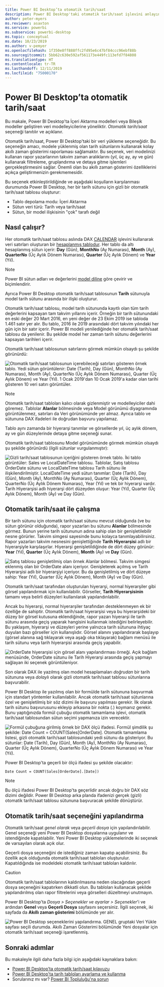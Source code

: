 ```yaml
---
title: Power BI Desktop’ta otomatik tarih/saat
description: Power BI Desktop'taki otomatik tarih/saat işlevini anlayın.
author: peter-myers
ms.reviewer: asaxton
ms.service: powerbi
ms.subservice: powerbi-desktop
ms.topic: conceptual
ms.date: 10/23/2019
ms.author: v-pemyer
ms.openlocfilehash: 1f350e8ff888ffc2fd95e6c47bf84ccc96ebf88b
ms.sourcegitcommit: 5bb62c630e592af561173e449fc113efd7f84808
ms.translationtype: HT
ms.contentlocale: tr-TR
ms.lasthandoff: 12/11/2019
ms.locfileid: "75000170"
---
```

# <a name="auto-datetime-in-power-bi-desktop"></a>Power BI Desktop’ta otomatik tarih/saat

Bu makale, Power BI Desktop'ta İçeri Aktarma modelleri veya Bileşik modeller geliştiren veri modelleyicilerine yöneliktir. _Otomatik tarih/saat_ seçeneği tanıtılır ve açıklanır.

Otomatik tarih/saat, Power BI Desktop'taki bir veri yükleme seçeneğidir. Bu seçeneğin amacı, modele yüklenmiş olan tarih sütunlarını kullanarak kolay akıllı zaman gösterimi raporlaması sağlamaktır. Bu seçenek, veri modelinizi kullanan rapor yazarlarının takvim zaman aralıklarını (yıl, üç ay, ay ve gün) kullanarak filtreleme, gruplandırma ve detaya gitme işlemleri gerçekleştirmesini sağlar. Önemli olan bu akıllı zaman gösterimi özelliklerini açıkça geliştirmenizin gerekmemesidir.

Bu seçenek etkinleştirildiğinde ve aşağıdaki koşulların karşılanması durumunda Power BI Desktop, her bir tarih sütunu için gizli bir otomatik tarih/saat tablosu oluşturur:

- Tablo depolama modu: İçeri Aktarma
- Sütun veri türü: Tarih veya tarih/saat
- Sütun, bir model ilişkisinin "çok" tarafı değil

## <a name="how-it-works"></a>Nasıl çalışır?

Her otomatik tarih/saat tablosu aslında DAX [CALENDAR](/dax/calendar-function-dax) işlevini kullanarak veri satırları oluşturan bir [hesaplanmış tablodur](desktop-calculated-tables.md). Her tablo da altı hesaplanmış sütun içerir: **Day** (Gün), **MonthNo** (Ay Numarası), **Month** (Ay), **QuarterNo** (Üç Aylık Dönem Numarası), **Quarter** (Üç Aylık Dönem) ve **Year** (Yıl).

> [!NOTE]
> Power BI sütun adları ve değerlerini [model diline](supported-languages-countries-regions.md#choose-the-language-for-the-model-in-power-bi-desktop) göre çevirir ve biçimlendirir.

Ayrıca Power BI Desktop otomatik tarih/saat tablosunun **Tarih** sütunuyla model tarih sütunu arasında bir ilişki oluşturur.

Otomatik tarih/saat tablosu, model tarih sütununda kayıtlı olan tüm tarih değerlerini kapsayan tam takvim yıllarını içerir. Örneğin bir tarih sütunundaki en eski değer 20 Mart 2016, en yeni değer de 23 Ekim 2019 ise tabloda 1.461 satır yer alır. Bu tablo, 2016 ile 2019 arasındaki dört takvim yılındaki her gün için bir satır içerir. Power BI modeli yenilediğinde her otomatik tarih/saat tablosu da yenilenir. Bu şekilde model her zaman tarih sütunu değerlerini kapsayan tarihleri içerir.

Otomatik tarih/saat tablosunun satırlarını görmek mümkün olsaydı şu şekilde görünürdü:

![Otomatik tarih/saat tablosunun içerebileceği satırları gösteren örnek tablo. Yedi sütun görüntülenir: Date (Tarih), Day (Gün), MonthNo (Ay Numarası), Month (Ay), QuarterNo (Üç Aylık Dönem Numarası), Quarter (Üç Aylık Dönem) ve Year (Yıl). 1 Ocak 2019'dan 10 Ocak 2019'a kadar olan tarihi gösteren 10 veri satırı görüntüler.](media/desktop-auto-date-time/auto-date-time-hidden-table-example-rows.png)

> [!NOTE]
> Otomatik tarih/saat tabloları kalıcı olarak gizlenmiştir ve modelleyiciler dahi göremez. Tablolar **Alanlar** bölmesinde veya Model görünümü diyagramında görüntülenmez, satırları da Veri görünümünde yer almaz. Ayrıca tablo ve sütununa DAX ifadeleri ile doğrudan başvuru yapılamaz.

Tablo aynı zamanda bir hiyerarşi tanımlar ve görsellerde yıl, üç aylık dönem, ay ve gün düzeylerinde detaya gitme seçeneği sunar.

Otomatik tarih/saat tablosunu Model görünümünde görmek mümkün olsaydı şu şekilde görünürdü (ilgili sütunlar vurgulanmıştır):

![Gizli tarih/saat tablosunun içeriğini gösteren örnek tablo. İki tablo görüntüler: Sales ve LocalDateTime tablosu. Tablolar, Satış tablosu OrderDate sütunu ve LocalDateTime tablosu Tarih sütunu ile ilişkilendirilmiştir. LocalDateTime yedi sütun tanımlar: Date (Tarih), Day (Gün), Month (Ay), MonthNo (Ay Numarası), Quarter (Üç Aylık Dönem), QuarterNo (Üç Aylık Dönem Numarası), Year (Yıl) ve tek bir hiyerarşi vardır. Tarih Hiyerarşisi adlı hiyerarşi dört düzeyden oluşur: Year (Yıl), Quarter (Üç Aylık Dönem), Month (Ay) ve Day (Gün).](media/desktop-auto-date-time/auto-date-time-hidden-table-example-diagram.png)

## <a name="work-with-auto-datetime"></a>Otomatik tarih/saat ile çalışma

Bir tarih sütunu için otomatik tarih/saat sütunu mevcut olduğunda (ve bu sütun görünür olduğunda), rapor yazarları bu sütunu **Alanlar** bölmesinde görmez. Bunun yerine tarih sütununun adına sahip olan bir genişletilebilir nesne görürler. Takvim simgesi sayesinde bunu kolayca tanımlayabilirsiniz. Rapor yazarları takvim nesnesini genişlettiğinde **Tarih Hiyerarşisi** adlı bir hiyerarşiyle karşılaşırlar. Hiyerarşi genişletildiğinde de dört düzey görünür: **Year** (Yıl), **Quarter** (Üç Aylık Dönem), **Month** (Ay) ve **Day** (Gün).

![Satış tablosu genişletilmiş olan örnek Alanlar bölmesi. Takvim simgesi eklenmiş olan bir OrderDate alanı içeriyor. Genişleterek açılmış ve Tarih Hiyerarşisi adlı bir hiyerarşiyi içeriyor. Bu da genişletilmiş ve dört düzeye sahip: Year (Yıl), Quarter (Üç Aylık Dönem), Month (Ay) ve Day (Gün).](media/desktop-auto-date-time/auto-date-time-fields-pane-example.png)

Otomatik tarih/saat tarafından oluşturulan hiyerarşi, normal hiyerarşiler gibi görsel yapılandırmak için kullanılabilir. Görseller, **Tarih Hiyerarşisinin** tamamı veya belirli düzeyleri kullanılarak yapılandırılabilir.

Ancak bu hiyerarşi, normal hiyerarşiler tarafından desteklenmeyen ek bir özelliğe de sahiptir. Otomatik tarih/saat hiyerarşisi veya bu hiyerarşideki bir düzey bir görsel kutusuna eklendiğinde, rapor yazarı hiyerarşi ile tarih sütunu arasında geçiş yaparak hangisini kullanmak istediğini belirleyebilir. Bu yaklaşım, hiyerarşi ve düzeyleri yerine yalnızca tarih sütununa ihtiyaç duyulan bazı görseller için kullanışlıdır. Görsel alanını yapılandırarak başlayıp (görsel alanına sağ tıklayarak veya aşağı oka tıklayarak) bağlam menüsü ile tarih sütunu veya tarih hiyerarşisi arasında geçiş yapabilir.

![OrderDate hiyerarşisi için görsel alanı yapılandırması örneği. Açık bağlam menüsünde, OrderDate sütunu ile Tarih Hiyerarşi arasında geçiş yapmayı sağlayan iki seçenek görüntüleniyor.](media/desktop-auto-date-time/auto-date-time-configure-visuals-fields.png)

Son olarak DAX ile yazılmış olan model hesaplamaları _doğrudan_ bir tarih sütununa veya _dolaylı_ olarak gizli otomatik tarih/saat tablosu sütunlarına başvurabilir.

Power BI Desktop ile yazılmış olan bir formülde tarih sütununa başvurmak için standart yöntemler kullanılabilir. Ancak otomatik tarih/saat sütunlarına özel ve genişletilmiş bir söz dizimi ile başvuru yapılması gerekir. İlk olarak tarih sütunu başvurusunu ekleyip arkasına bir nokta (.) koymanız gerekir. Bunu yaptığınızda formül çubuğu otomatik tamamlama işlevi, otomatik tarih/saat tablosundan sütun seçimi yapmanıza izin verecektir.

![Formül çubuğuna girilmiş örnek bir DAX ölçü ifadesi. Formül şimdilik şu şekilde: Date Count = COUNT(Sales[OrderDate]. Otomatik tamamlama listesi, gizli otomatik tarih/saat tablosundaki yedi sütunu da gösteriyor. Bu sütunlar: Date (Tarih), Day (Gün), Month (Ay), MonthNo (Ay Numarası), Quarter (Üç Aylık Dönem), QuarterNo (Üç Aylık Dönem Numarası) ve Year (Yıl).](media/desktop-auto-date-time/auto-date-time-dax-auto-complete.png)

Power BI Desktop'ta geçerli bir ölçü ifadesi şu şekilde olacaktır:

```dax
Date Count = COUNT(Sales[OrderDate].[Date])
```

> [!NOTE]
> Bu ölçü ifadesi Power BI Desktop'ta geçerlidir ancak doğru bir DAX söz dizimi değildir. Power BI Desktop arka planda ifadenizi gerçek (gizli) otomatik tarih/saat tablosu sütununa başvuracak şekilde dönüştürür.

## <a name="configure-auto-datetime-option"></a>Otomatik tarih/saat seçeneğini yapılandırma

Otomatik tarih/saat _genel olarak_ veya _geçerli dosya_ için yapılandırılabilir. Genel seçeneği yeni Power BI Desktop dosyalarına uygulanır ve istendiğinde kapatılabilir. Yeni Power BI Desktop yüklemelerinde iki seçenek de varsayılan olarak açık olur.

Geçerli dosya seçeneğini de istediğiniz zaman kapatıp açabilirsiniz. Bu özellik açık olduğunda otomatik tarih/saat tabloları oluşturulur. Kapatıldığında ise modeldeki otomatik tarih/saat tabloları kaldırılır.

> [!CAUTION]
> Otomatik tarih/saat tablolarının kaldırılmasına neden olacağından geçerli dosya seçeneğini kapatırken dikkatli olun. Bu tabloları kullanacak şekilde yapılandırılmış olan rapor filtrelerini veya görselleri düzeltmeyi unutmayın.

Power BI Desktop'ta _Dosya > Seçenekler ve ayarlar > Seçenekler_'i ve ardından **Genel** veya **Geçerli Dosya** sayfasını seçersiniz. İlgili seçenek, iki sayfada da **Akıllı zaman gösterimi** bölümünde yer alır.

![Power BI Desktop seçeneklerini yapılandırma. GENEL gruptaki Veri Yükle sayfası seçili durumda. Akıllı Zaman Gösterimi bölümünde Yeni dosyalar için otomatik tarih/saat seçeneği işaretlenmiş.](media/desktop-auto-date-time/auto-date-time-configure-global-options.png)

## <a name="next-steps"></a>Sonraki adımlar

Bu makaleyle ilgili daha fazla bilgi için aşağıdaki kaynaklara bakın:

- [Power BI Desktop’ta otomatik tarih/saat kılavuzu](guidance/auto-date-time.md)
- [Power BI Desktop'ta tarih tabloları ayarlama ve kullanma](desktop-date-tables.md)
- Sorularınız mı var? [Power BI Topluluğu'na sorun](https://community.powerbi.com/)
